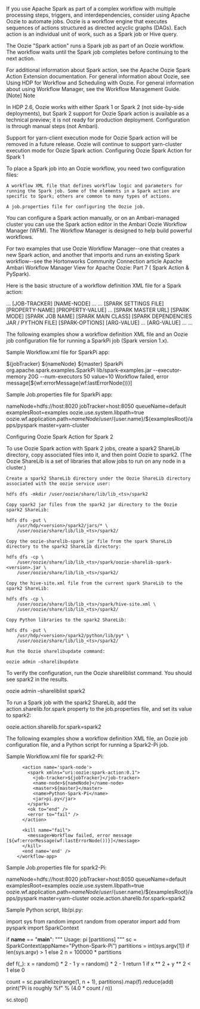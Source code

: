 If you use Apache Spark as part of a complex workflow with multiple processing steps, triggers, and interdependencies, consider using Apache Oozie to automate jobs. Oozie is a workflow engine that executes sequences of actions structured as directed acyclic graphs (DAGs). Each action is an individual unit of work, such as a Spark job or Hive query.

The Oozie "Spark action" runs a Spark job as part of an Oozie workflow. The workflow waits until the Spark job completes before continuing to the next action.

For additional information about Spark action, see the Apache Oozie Spark Action Extension documentation. For general information about Oozie, see Using HDP for Workflow and Scheduling with Oozie. For general information about using Workflow Manager, see the Workflow Management Guide.
[Note]	Note

In HDP 2.6, Oozie works with either Spark 1 or Spark 2 (not side-by-side deployments), but Spark 2 support for Oozie Spark action is available as a technical preview; it is not ready for production deployment. Configuration is through manual steps (not Ambari).

Support for yarn-client execution mode for Oozie Spark action will be removed in a future release. Oozie will continue to support yarn-cluster execution mode for Oozie Spark action.
​Configuring Oozie Spark Action for Spark 1

To place a Spark job into an Oozie workflow, you need two configuration files:

    A workflow XML file that defines workflow logic and parameters for running the Spark job. Some of the elements in a Spark action are specific to Spark; others are common to many types of actions.

    A job.properties file for configuring the Oozie job.

You can configure a Spark action manually, or on an Ambari-managed cluster you can use the Spark action editor in the Ambari Oozie Workflow Manager (WFM). The Workflow Manager is designed to help build powerful workflows.

For two examples that use Oozie Workflow Manager--one that creates a new Spark action, and another that imports and runs an existing Spark workflow--see the Hortonworks Community Connection article Apache Ambari Workflow Manager View for Apache Oozie: Part 7 ( Spark Action & PySpark).

Here is the basic structure of a workflow definition XML file for a Spark action:

<workflow-app name="[WF-DEF-NAME]" xmlns="uri:oozie:workflow:0.3">
    ...
    <action name="[NODE-NAME]">
        <spark xmlns="uri:oozie:spark-action:0.1">
            <job-tracker>[JOB-TRACKER]</job-tracker>
            <name-node>[NAME-NODE]</name-node>
            <prepare>
               <delete path="[PATH]"/>
               ...
               <mkdir path="[PATH]"/>
               ...
            </prepare>
            <job-xml>[SPARK SETTINGS FILE]</job-xml>
            <configuration>
                <property>
                    <name>[PROPERTY-NAME]</name>
                    <value>[PROPERTY-VALUE]</value>
                </property>
                ...
            </configuration>
            <master>[SPARK MASTER URL]</master>
            <mode>[SPARK MODE]</mode>
            <name>[SPARK JOB NAME]</name>
            <class>[SPARK MAIN CLASS]</class>
            <jar>[SPARK DEPENDENCIES JAR / PYTHON FILE]</jar>
            <spark-opts>[SPARK-OPTIONS]</spark-opts>
            <arg>[ARG-VALUE]</arg>
                ...
            <arg>[ARG-VALUE]</arg>
            ...
        </spark>
        <ok to="[NODE-NAME]"/>
        <error to="[NODE-NAME]"/>
    </action>
    ...
</workflow-app>

The following examples show a workflow definition XML file and an Oozie job configuration file for running a SparkPi job (Spark version 1.x).

Sample Workflow.xml file for SparkPi app:

<workflow-app xmlns=’uri:oozie:workflow:0.5′ name=’SparkWordCount’>
      <start to=’spark-node’ />
        <action name=’spark-node’>
          <spark xmlns="uri:oozie:spark-action:0.1">
            <job-tracker>${jobTracker}</job-tracker>
            <name-node>${nameNode}</name-node>
            <prepare>
              <delete path="${nameNode}/user/${wf:user()}/${examplesRoot}/output-data"/>
            </prepare>
            <master>${master}</master>
            <name>SparkPi</name>
            <class>org.apache.spark.examples.SparkPi</class>
            <jar>lib/spark-examples.jar</jar>
            <spark-opts>--executor-memory 20G --num-executors 50</spark-opts>
            <arg>value=10</arg>
          </spark>
          <ok to="end" />
          <error to="fail" />
        </action>
        <kill name="fail">
          <message>Workflow failed, error
            message[${wf:errorMessage(wf:lastErrorNode())}] </message>
        </kill>
        <end name=’end’ />
    </workflow-app>

Sample Job.properties file for SparkPi app:

nameNode=hdfs://host:8020
jobTracker=host:8050
queueName=default
examplesRoot=examples
oozie.use.system.libpath=true
oozie.wf.application.path=${nameNode}/user/${user.name}/${examplesRoot}/apps/pyspark
master=yarn-cluster

​Configuring Oozie Spark Action for Spark 2

To use Oozie Spark action with Spark 2 jobs, create a spark2 ShareLib directory, copy associated files into it, and then point Oozie to spark2. (The Oozie ShareLib is a set of libraries that allow jobs to run on any node in a cluster.)

    Create a spark2 ShareLib directory under the Oozie ShareLib directory associated with the oozie service user:

    hdfs dfs -mkdir /user/oozie/share/lib/lib_<ts>/spark2

    Copy spark2 jar files from the spark2 jar directory to the Oozie spark2 ShareLib:

    hdfs dfs -put \
        /usr/hdp/<version>/spark2/jars/* \
        /user/oozie/share/lib/lib_<ts>/spark2/

    Copy the oozie-sharelib-spark jar file from the spark ShareLib directory to the spark2 ShareLib directory:

    hdfs dfs -cp \
        /user/oozie/share/lib/lib_<ts>/spark/oozie-sharelib-spark-<version>.jar \
        /user/oozie/share/lib/lib_<ts>/spark2/

    Copy the hive-site.xml file from the current spark ShareLib to the spark2 ShareLib:

    hdfs dfs -cp \
        /user/oozie/share/lib/lib_<ts>/spark/hive-site.xml \
        /user/oozie/share/lib/lib_<ts>/spark2/

    Copy Python libraries to the spark2 ShareLib:

    hdfs dfs -put \
        /usr/hdp/<version>/spark2/python/lib/py* \
        /user/oozie/share/lib/lib_<ts>/spark2/

    Run the Oozie sharelibupdate command:

    oozie admin –sharelibupdate

To verify the configuration, run the Oozie shareliblist command. You should see spark2 in the results.

oozie admin –shareliblist spark2

To run a Spark job with the spark2 ShareLib, add the action.sharelib.for.spark property to the job.properties file, and set its value to spark2:

oozie.action.sharelib.for.spark=spark2

The following examples show a workflow definition XML file, an Oozie job configuration file, and a Python script for running a Spark2-Pi job.

Sample Workflow.xml file for spark2-Pi:

<workflow-app xmlns='uri:oozie:workflow:0.5' name='SparkPythonPi'>
          <start to='spark-node' />

          <action name='spark-node'>
            <spark xmlns="uri:oozie:spark-action:0.1">
              <job-tracker>${jobTracker}</job-tracker>
              <name-node>${nameNode}</name-node>
              <master>${master}</master>
              <name>Python-Spark-Pi</name>
              <jar>pi.py</jar>
            </spark>
            <ok to="end" />
            <error to="fail" />
          </action>

          <kill name="fail">
            <message>Workflow failed, error message [${wf:errorMessage(wf:lastErrorNode())}]</message>
          </kill>
          <end name='end' />
        </workflow-app>

Sample Job.properties file for spark2-Pi:

nameNode=hdfs://host:8020
jobTracker=host:8050
queueName=default
examplesRoot=examples
oozie.use.system.libpath=true
oozie.wf.application.path=${nameNode}/user/${user.name}/${examplesRoot}/apps/pyspark
master=yarn-cluster
oozie.action.sharelib.for.spark=spark2

Sample Python script, lib/pi.py:

import sys
from random import random
from operator import add
from pyspark import SparkContext

if __name__ == "__main__":
"""
Usage: pi [partitions]
"""
sc = SparkContext(appName="Python-Spark-Pi")
partitions = int(sys.argv[1]) if len(sys.argv) > 1 else 2
n = 100000 * partitions

def f(_):
x = random() * 2 - 1
y = random() * 2 - 1
return 1 if x ** 2 + y ** 2 < 1 else 0

count = sc.parallelize(range(1, n + 1), partitions).map(f).reduce(add)
print("Pi is roughly %f" % (4.0 * count / n))

sc.stop()